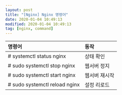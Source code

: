 ```yaml
---
layout: post
title: "[Nginx] Nginx 명령어"
date: 2020-01-04 10:49:13
modified: 2020-01-04 10:49:13
tag: [nginx, command]
---
```


| 명령어 | 동작 |
|:---|:---|
| # systemctl status nginx | 상태 확인 |
| # sudo systemctl stop nginx | 웹서버 정지 |
| # sudo systemctl start nginx | 웹서버 재시작 |
| # sudo systemctl reload nginx | 설정 리로드 |
